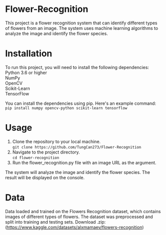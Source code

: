 # Flower-Recognition
This project is a flower recognition system that can identify different types of flowers from an image. The system uses machine learning algorithms to analyze the image and identify the flower species.

# Installation
To run this project, you will need to install the following dependencies:
Python 3.6 or higher  
NumPy  
OpenCV  
Scikit-Learn  
TensorFlow

You can install the dependencies using pip. Here's an example command:  
`pip install numpy opencv-python scikit-learn tensorflow`

# Usage
1. Clone the repository to your local machine.  
`git clone https://github.com/TungCan273/Flower-Recognition`
2. Navigate to the project directory.  
`cd flower-recognition`
3. Run the flower_recognition.py file with an image URL as the argument.  

The system will analyze the image and identify the flower species. The result will be displayed on the console.
# Data
Data loaded and trained on the Flowers Recognition dataset, which contains images of different types of flowers. The dataset was preprocessed and split into training and testing sets.
Download .zip: (https://www.kaggle.com/datasets/alxmamaev/flowers-recognition)
